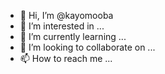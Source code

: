 - 👋 Hi, I’m @kayomooba
- 👀 I’m interested in ...
- 🌱 I’m currently learning ...
- 💞️ I’m looking to collaborate on ...
- 📫 How to reach me ...

<!---
kayomooba/kayomooba is a ✨ special ✨ repository because its `README.md` (this file) appears on your GitHub profile.
You can click the Preview link to take a look at your changes.
--->
